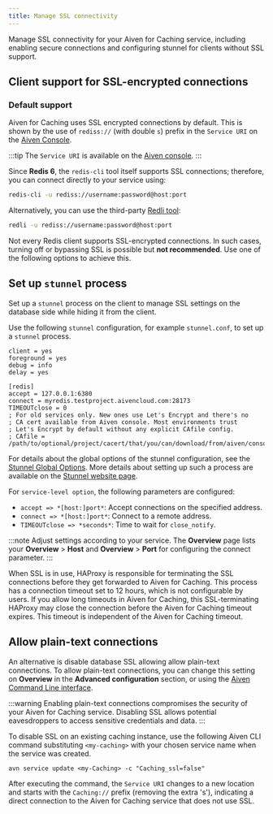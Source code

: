 ```yaml
---
title: Manage SSL connectivity
---
```


Manage SSL connectivity for your Aiven for Caching service, including enabling secure connections and configuring stunnel for clients without SSL support.

## Client support for SSL-encrypted connections

### Default support

Aiven for Caching uses SSL encrypted connections by default. This is
shown by the use of `rediss://` (with double `s`) prefix in the
`Service URI` on the [Aiven Console](https://console.aiven.io/).

:::tip
The `Service URI` is available on the [Aiven console](https://console.aiven.io/).
:::

Since **Redis 6**, the `redis-cli` tool itself supports SSL connections;
therefore, you can connect directly to your service using:


```bash
redis-cli -u rediss://username:password@host:port
```

Alternatively, you can use the third-party [Redli tool](https://github.com/IBM-Cloud/redli):

```bash
redli -u rediss://username:password@host:port
```

Not every Redis client supports SSL-encrypted connections. In such cases, turning off or
bypassing SSL is possible but **not recommended**. Use one of the following options to
achieve this.

## Set up `stunnel` process

Set up a `stunnel` process on the client to manage SSL settings on the database
side while hiding it from the client.

Use the following `stunnel` configuration, for example
`stunnel.conf`, to set up a `stunnel` process.

```plaintext
client = yes
foreground = yes
debug = info
delay = yes

[redis]
accept = 127.0.0.1:6380
connect = myredis.testproject.aivencloud.com:28173
TIMEOUTclose = 0
; For old services only. New ones use Let's Encrypt and there's no
; CA cert available from Aiven console. Most environments trust
; Let's Encrypt by default without any explicit CAfile config.
; CAfile = /path/to/optional/project/cacert/that/you/can/download/from/aiven/console
```

For details about the global options of the stunnel configuration, see the
[Stunnel Global Options](https://www.stunnel.org/static/stunnel.html#GLOBAL-OPTIONS).
More details about setting up such a process are available on the
[Stunnel website page](https://www.stunnel.org/index.html).

For `service-level option`, the following parameters are configured:

- `accept => *[host:]port*`: Accept connections on the specified
  address.
- `connect => *[host:]port*`: Connect to a remote address.
- `TIMEOUTclose => *seconds*`: Time to wait for `close_notify`.

:::note
Adjust settings according to your service. The **Overview** page lists your
**Overview** > **Host** and **Overview** > **Port** for configuring the connect parameter.
:::


When SSL is in use, HAProxy is responsible for terminating the SSL connections before
they get forwarded to Aiven for Caching. This process has a connection timeout set to
12 hours, which is not configurable by users. If you allow long timeouts in
Aiven for Caching, this SSL-terminating HAProxy may close the connection before
the Aiven for Caching timeout expires. This timeout is independent of the
Aiven for Caching timeout.

## Allow plain-text connections

An alternative is disable database SSL allowing allow plain-text
connections. To allow plain-text connections, you can change this
setting on **Overview** in the **Advanced configuration** section, or
using the
[Aiven Command Line interface](/docs/tools/cli).

:::warning
Enabling plain-text connections compromises the security of your Aiven for Caching
service. Disabling SSL allows potential eavesdroppers to access sensitive credentials and data.
:::

To disable SSL on an existing caching instance, use the following Aiven CLI
command substituting `<my-caching>` with your chosen service name when the service was created.

```console
avn service update <my-Caching> -c "Caching_ssl=false"
```

After executing the command, the `Service URI` changes to a new location and starts with
the `Caching://` prefix (removing the extra 's'), indicating a direct connection to the
Aiven for Caching service that does not use SSL.
